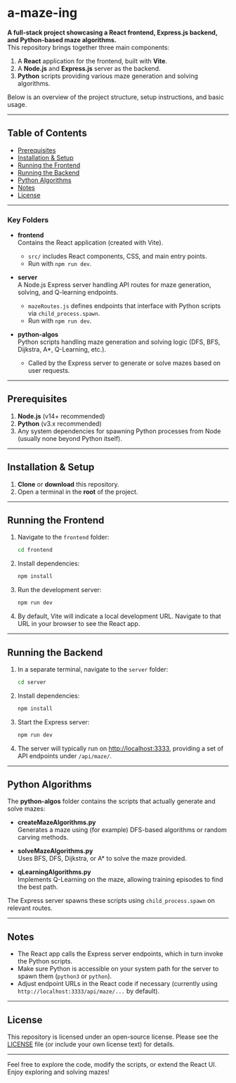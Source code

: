 # a-maze-ing

**A full-stack project showcasing a React frontend, Express.js backend, and Python-based maze algorithms.**  
This repository brings together three main components:
1. A **React** application for the frontend, built with **Vite**.
2. A **Node.js** and **Express.js** server as the backend.
3. **Python** scripts providing various maze generation and solving algorithms.

Below is an overview of the project structure, setup instructions, and basic usage.

---

## Table of Contents
- [Prerequisites](#prerequisites)
- [Installation & Setup](#installation--setup)
- [Running the Frontend](#running-the-frontend)
- [Running the Backend](#running-the-backend)
- [Python Algorithms](#python-algorithms)
- [Notes](#notes)
- [License](#license)

---



### Key Folders

- **frontend**  
  Contains the React application (created with Vite). 
  - `src/` includes React components, CSS, and main entry points.
  - Run with `npm run dev`.

- **server**  
  A Node.js Express server handling API routes for maze generation, solving, and Q-learning endpoints.
  - `mazeRoutes.js` defines endpoints that interface with Python scripts via `child_process.spawn`.
  - Run with `npm run dev`.

- **python-algos**  
  Python scripts handling maze generation and solving logic (DFS, BFS, Dijkstra, A*, Q-Learning, etc.).
  - Called by the Express server to generate or solve mazes based on user requests.

---

## Prerequisites
1. **Node.js** (v14+ recommended)
2. **Python** (v3.x recommended)
3. Any system dependencies for spawning Python processes from Node (usually none beyond Python itself).

---

## Installation & Setup

1. **Clone** or **download** this repository.
2. Open a terminal in the **root** of the project.

---

## Running the Frontend

1. Navigate to the `frontend` folder:
   ```bash
   cd frontend
   ```
2. Install dependencies:
   ```bash
   npm install
   ```
3. Run the development server:
   ```bash
   npm run dev
   ```
4. By default, Vite will indicate a local development URL. Navigate to that URL in your browser to see the React app.

---

## Running the Backend

1. In a separate terminal, navigate to the `server` folder:
   ```bash
   cd server
   ```
2. Install dependencies:
   ```bash
   npm install
   ```
3. Start the Express server:
   ```bash
   npm run dev
   ```
4. The server will typically run on [http://localhost:3333](http://localhost:3333), providing a set of API endpoints under `/api/maze/`.

---

## Python Algorithms

The **python-algos** folder contains the scripts that actually generate and solve mazes:

- **createMazeAlgorithms.py**  
  Generates a maze using (for example) DFS-based algorithms or random carving methods.

- **solveMazeAlgorithms.py**  
  Uses BFS, DFS, Dijkstra, or A* to solve the maze provided.

- **qLearningAlgorithms.py**  
  Implements Q-Learning on the maze, allowing training episodes to find the best path.

The Express server spawns these scripts using `child_process.spawn` on relevant routes.

---

## Notes
- The React app calls the Express server endpoints, which in turn invoke the Python scripts.
- Make sure Python is accessible on your system path for the server to spawn them (`python3` or `python`).
- Adjust endpoint URLs in the React code if necessary (currently using `http://localhost:3333/api/maze/...` by default).

---

## License
This repository is licensed under an open-source license. Please see the [LICENSE](LICENSE) file (or include your own license text) for details.

---

Feel free to explore the code, modify the scripts, or extend the React UI. Enjoy exploring and solving mazes!

